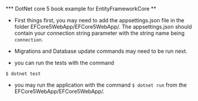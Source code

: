 *** DotNet core 5 book example for EntityFrameworkCore **

- First things first, you may need to add the appsettings.json file in the 
folder EFCore5WebApp/EFCore5WebApp/. The appsettings.json should contain your
connection string parameter with the string name being `connection`.

- Migrations and Database update commands may need to be run next.

- you can run the tests with the command

`$ dotnet test`

- you may run the application with the command `$ dotnet run` from the EFCore5WebApp/EFCore5WebApp/.
 
